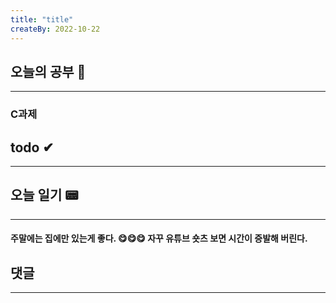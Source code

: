 ```yaml
---
title: "title"
createBy: 2022-10-22
---
```

## 오늘의 공부 🎉
---
### C과제

## todo ✔
---
### 

## 오늘 일기 📟
---
#### 주말에는 집에만 있는게 좋다. 😋😋😋 자꾸 유튜브 숏츠 보면 시간이 증발해 버린다.
## 댓글
---

<Comment />